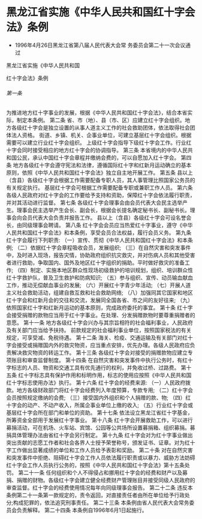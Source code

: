 # 黑龙江省实施《中华人民共和国红十字会法》条例

- 1996年4月26日黑龙江省第八届人民代表大会常
  务委员会第二十一次会议通过

<!-- INFO END -->

黑龙江省实施《中华人民共和国

红十字会法》条例

###### 第一条

为推进地方红十字事业的发展，根据《中华人民共和国红十字会法》，结合本省实际，制定本条例。 第二条 省、市（地）、县（市、区）应建立红十字会组织。地方各级红十字会是独立设置的从事人道主义工作的社会救助团体，依法取得社会团体法人资格。 街道、乡镇、机关、企事业单位，可建立基层红十字会组织。根据需要可以建立行业红十字会组织。 上级红十字会指导下级红十字会工作。行业红十字会同时接受相应的地方红十字会的协调指导。 第三条 本省境内的中华人民共和国公民，承认中国红十字会章程并缴纳会费的，可以自愿加入红十字会。 第四条 地方各级红十字会遵守宪法和法律，遵循国际红十字和红新月运动确立的基本原则，依照《中华人民共和国红十字会法》独立自主地开展工作。 第五条 县以上（含县）各级红十字会根据工作需要配备专职人员，其人事管理比照国家公务员的有关规定执行。 基层红十字会可根据工作需要配备专职或兼职工作人员。 第六条 各级人民政府对红十字会的工作要给予支持和资助，保障红十字会依法履行职责，并对其活动进行监督。 第七条 各级红十字会理事会由会员代表大会民主选举产生。理事会民主选举产生会长、副会长，根据会长提名确定秘书长、副秘书长。理事会向会员代表大会负责并报告工作。 县以上（含县）各级红十字会可设名誉会长，由同级理事会聘请。 第八条 红十字会会员应当热爱红十字事业，遵守《中华人民共和国红十字会法》和本条例，享受会员合法权益，履行会员义务。 第九条 红十字会履行下列职责: （一）宣传、贯彻《中华人民共和国红十字会法》和本条例; （二）依据红十字会章程吸收会员，发展组织; （三）在自然灾害和突发事件中，及时进入现场，报告灾情，协助政府组织抗灾救灾，并对伤病人员和其他受害者进行救助，争取国内、国外及地区红十字组织的捐助。平时做好救灾的准备工作; （四）制定、实施本地区群众性现场初级救护的培训规划，组织、培训群众性红十字救护队，普及卫生救护和防病知识; （五）参与组织、宣传、动员输血献血工作，推动无偿献血事业的发展; （六）开展红十字青少年活动; （七）开展人道主义社会救助活动，组建自救互救和社会救助网络; （八）加强同其它国家和地区红十字会和红新月会的交往和交流，发展同全国各省、市之间的友好往来; （九）依照国家红十字和红新月运动的基本原则，完成政府委托的事宜。 第十条 红十字会接受捐赠的款物应当用于红十字事业。在处理、分发捐赠款物时要尊重捐赠者的意愿。 第十一条 地方各级红十字会兴办与其宗旨相符的社会福利事业，人民政府及有关部门应当给予扶持。 前款规定的社会福利事业单位，按照国家税法的有关规定，可享受减、免税待遇。 第十二条 海关、检疫、交通运输及有关部门对红十字会接受或捐赠国内外的救灾物资，应当重点安排，优先办理。各级人民政府应负责解决救灾物资的转运工作。 第十三条 各级红十字会对接受的捐赠款物应建立专项账目和审查监督制度。 第十四条 在自然灾害和突发事件中执行公务时，有红十字标志的人员、物资和交通工具有优先通行的权利，并免收过桥、过路费。 第十五条 红十字标志具有保护作用和标明作用，标志的使用应按照《中华人民共和国红十字标志使用办法》执行。 第十六条 红十字会的经费来源: （一）人民政府拨款。地方各级财政部门将红十字会经费列入年度预算，专款专用; （二）红十字会会员按照规定缴纳的会费; （三）接受国内外组织和个人捐赠的款、物; （四）红十字会的动产、不动产收入，所属企事业单位上缴的收入; （五）行业红十字会或基层红十字会所在部门和单位的资助。 第十七条 依法设立黑龙江省红十字基金，所筹资金全部用于发展红十字事业。 第十八条 红十字会开展救助工作，可以进行募捐活动，可在机场、火车站、宾馆、公园等公共场所设置募捐箱、组织募捐。募捐具体管理办法由省红十字会另行制定。 第十九条 红十字会对为红十字事业做出突出贡献的志愿工作者和社会各界人士授予荣誉称号，颁发证书、证章。对为红十字工作做出显著成绩的单位和工作人员给予表彰和奖励。 第二十条 对在自然灾害和突发事件中拒绝、阻碍红十字会工作人员依法履行职责或以暴力、威胁方法妨碍红十字会工作人员执行公务的，按照《中华人民共和国红十字会法》第十五条处罚。 第二十一条 任何组织和个人不得侵占和挪用红十字会的经费和财产以及募捐、捐赠的财物。各级红十字会建立健全经费财产管理账目并接受同级人民政府的审查监督。红十字会的经费使用情况每年向同级理事会报告。 第二十二条 违反本条例第二十一条第一款规定的，责令返回，对直接责任者由所在单位给予行政处分;构成犯罪的，依法追究刑事责任。 第二十三条 本条例由省人民代表大会常务委员会负责解释。 第二十四条 本条例自1996年6月1日起施行。
